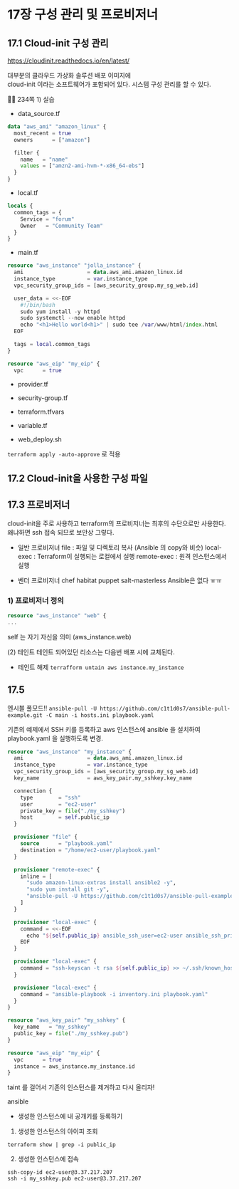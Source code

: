 # 17장 구성 관리 및 프로비저너

## 17.1 Cloud-init 구성 관리
https://cloudinit.readthedocs.io/en/latest/

대부분의 클라우드 가상화 솔루션 배포 이미지에</br>
cloud-init 이라는 소프트웨어가 포함되어 있다.
시스템 구성 관리를 할 수 있다.

🚗🚗 234쪽 1) 실습
* data_source.tf
```tf
data "aws_ami" "amazon_linux" {
  most_recent = true
  owners      = ["amazon"]

  filter {
    name   = "name"
    values = ["amzn2-ami-hvm-*-x86_64-ebs"]
  }
} 
```

* local.tf
```tf
locals {
  common_tags = {
    Service = "forum"
    Owner   = "Community Team"
  }
}
```

* main.tf
```tf
resource "aws_instance" "jolla_instance" {
  ami                    = data.aws_ami.amazon_linux.id
  instance_type          = var.instance_type
  vpc_security_group_ids = [aws_security_group.my_sg_web.id]

  user_data = <<-EOF
    #!/bin/bash
    sudo yum install -y httpd
    sudo systemctl --now enable httpd
    echo "<h1>Hello world<h1>" | sudo tee /var/www/html/index.html
  EOF

  tags = local.common_tags
}

resource "aws_eip" "my_eip" {
  vpc      = true

```

* provider.tf

* security-group.tf

* terraform.tfvars

* variable.tf

* web_deploy.sh


`terraform apply -auto-approve` 로 적용

## 17.2 Cloud-init을 사용한 구성 파일


## 17.3 프로비저너

cloud-init을 주로 사용하고 terraform의 프로비저너는 최후의 수단으로만 사용한다.</br>
왜냐하면 ssh 접속 되므로 보안상 그렇다.

- 일반 프로비저너
  file : 파일 및 디렉토리 복사 (Ansible 의 copy와 비슷)
  local-exec : Terraform이 실행되는 로컬에서 실행
  remote-exec : 원격 인스턴스에서 실행

- 벤더 프로비저너
  chef
  habitat
  puppet
  salt-masterless
  Ansible은 없다 ㅠㅠ

### 1) 프로비저너 정의
```tf
resource "aws_instance" "web" {
...
```
self 는 자기 자신을 의미 (aws_instance.web)

(2) 테인트
테인트 되어있던 리소스는 다음번 배포 시에 교체된다.
* 테인트 해제
`terrafform untain aws instance.my_instance`





## 17.5

엔시블 풀모드!!
`ansible-pull -U https://github.com/c1t1d0s7/ansible-pull-example.git -C main -i hosts.ini playbook.yaml`

기존의 예제에서 SSH 키를 등록하고 aws 인스턴스에 ansible 을 설치하여 playbook.yaml 을 실행하도록 변경.
```tf
resource "aws_instance" "my_instance" {
  ami                    = data.aws_ami.amazon_linux.id
  instance_type          = var.instance_type
  vpc_security_group_ids = [aws_security_group.my_sg_web.id]
  key_name               = aws_key_pair.my_sshkey.key_name

  connection {
    type        = "ssh"
    user        = "ec2-user"
    private_key = file("./my_sshkey")
    host        = self.public_ip
  }

  provisioner "file" {
    source      = "playbook.yaml"
    destination = "/home/ec2-user/playbook.yaml"
  }

  provisioner "remote-exec" {
    inline = [
      "sudo amazon-linux-extras install ansible2 -y",
      "sudo yum install git -y",
      "ansible-pull -U https://github.com/c1t1d0s7/ansible-pull-example.git -C main -i hosts.ini playbook.yaml",
    ]
  }

  provisioner "local-exec" {
    command = <<-EOF
      echo "${self.public_ip} ansible_ssh_user=ec2-user ansible_ssh_private_key_file=./my_sshkey" > inventory.ini
    EOF
  }

  provisioner "local-exec" {
    command = "ssh-keyscan -t rsa ${self.public_ip} >> ~/.ssh/known_hosts"    
  }

  provisioner "local-exec" {
    command = "ansible-playbook -i inventory.ini playbook.yaml"
  }
}

resource "aws_key_pair" "my_sshkey" {
  key_name   = "my_sshkey"
  public_key = file("./my_sshkey.pub")
}

resource "aws_eip" "my_eip" {
  vpc      = true
  instance = aws_instance.my_instance.id
}
```
taint 를 걸어서 기존의 인스턴스를 제거하고 다시 올리자!

ansible 





* 생성한 인스턴스에 내 공개키를 등록하기
1) 생성한 인스턴스의 아이피 조회
```shell
terraform show | grep -i public_ip
```

2) 생성한 인스턴스에 접속
```shell
ssh-copy-id ec2-user@3.37.217.207
ssh -i my_sshkey.pub ec2-user@3.37.217.207
```